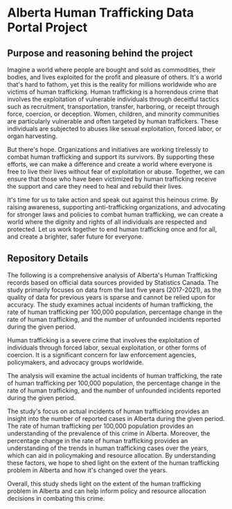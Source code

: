 # Alberta Human Trafficking Data Portal Project

##  Purpose and reasoning behind the project

Imagine a world where people are bought and sold as commodities, their bodies, and lives exploited for the profit and pleasure of others. It's a world that's hard to fathom, yet this is the reality for millions worldwide who are victims of human trafficking. Human trafficking is a horrendous crime that involves the exploitation of vulnerable individuals through deceitful tactics such as recruitment, transportation, transfer, harboring, or receipt through force, coercion, or deception. Women, children, and minority communities are particularly vulnerable and often targeted by human traffickers. These individuals are subjected to abuses like sexual exploitation, forced labor, or organ harvesting. 

But there's hope. Organizations and initiatives are working tirelessly to combat human trafficking and support its survivors. By supporting these efforts, we can make a difference and create a world where everyone is free to live their lives without fear of exploitation or abuse. Together, we can ensure that those who have been victimized by human trafficking receive the support and care they need to heal and rebuild their lives.

It's time for us to take action and speak out against this heinous crime. By raising awareness, supporting anti-trafficking organizations, and advocating for stronger laws and policies to combat human trafficking, we can create a world where the dignity and rights of all individuals are respected and protected. Let us work together to end human trafficking once and for all, and create a brighter, safer future for everyone.

##  Repository Details

The following is a comprehensive analysis of Alberta's Human Trafficking records based on official data sources provided by Statistics Canada. The study primarily focuses on data from the last five years (2017-2021), as the quality of data for previous years is sparse and cannot be relied upon for accuracy. The study examines actual incidents of human trafficking, the rate of human trafficking per 100,000 population, percentage change in the rate of human trafficking, and the number of unfounded incidents reported during the given period.

Human trafficking is a severe crime that involves the exploitation of individuals through forced labor, sexual exploitation, or other forms of coercion. It is a significant concern for law enforcement agencies, policymakers, and advocacy groups worldwide.

The analysis will examine the actual incidents of human trafficking, the rate of human trafficking per 100,000 population, the percentage change in the rate of human trafficking, and the number of unfounded incidents reported during the given period. 

The study's focus on actual incidents of human trafficking provides an insight into the number of reported cases in Alberta during the given period. The rate of human trafficking per 100,000 population provides an understanding of the prevalence of this crime in Alberta. Moreover, the percentage change in the rate of human trafficking provides an understanding of the trends in human trafficking cases over the years, which can aid in policymaking and resource allocation. By understanding these factors, we hope to shed light on the extent of the human trafficking problem in Alberta and how it's changed over the years.

Overall, this study sheds light on the extent of the human trafficking problem in Alberta and can help inform policy and resource allocation decisions in combating this crime.


